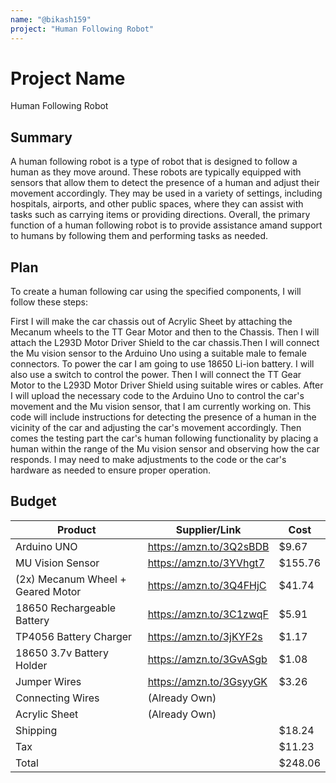 ```yaml
---
name: "@bikash159"
project: "Human Following Robot"
---
```


# Project Name
Human Following Robot

## Summary

A human following robot is a type of robot that is designed to follow a human as they move around. 
These robots are typically equipped with sensors that allow them to detect the presence of a human 
and adjust their movement accordingly. They may be used in a variety of settings, including hospitals, 
airports, and other public spaces, where they can assist with tasks such as carrying items or providing 
directions. Overall, the primary function of a human following robot is to provide assistance 
amand support to humans by following them and performing tasks as needed.

## Plan

To create a human following car using the specified components, I will follow these steps:

First I will make the car chassis out of Acrylic Sheet by attaching the Mecanum wheels to the TT Gear Motor and then to the Chassis. 
Then I will attach the L293D Motor Driver Shield to the car chassis.Then I will connect the Mu vision sensor to the Arduino Uno using a 
suitable male to female connectors. To power the car I am going to use 18650 Li-ion battery. I will also use a switch to control the power.
Then I will connect the TT Gear Motor to the L293D Motor Driver Shield using suitable wires or cables.
After I will upload the necessary code to the Arduino Uno to control the car's movement and the Mu vision sensor, that I am currently working on.
This code will include instructions for detecting the presence of a human in the vicinity of the car and adjusting the car's movement accordingly.
Then comes the testing part the car's human following functionality by placing a human within the range of the Mu vision sensor and observing 
how the car responds. I may need to make adjustments to the code or the car's hardware as needed to ensure proper operation.

## Budget

| Product                            | Supplier/Link           | Cost    |
| ---------------------------------- | ----------------------- | ------- |
| Arduino UNO                        | https://amzn.to/3Q2sBDB | $9.67   |
| MU Vision Sensor                   | https://amzn.to/3YVhgt7 | $155.76 |
| (2x) Mecanum Wheel + Geared Motor  | https://amzn.to/3Q4FHjC | $41.74  |
| 18650 Rechargeable Battery         | https://amzn.to/3C1zwqF | $5.91   |
| TP4056 Battery Charger             | https://amzn.to/3jKYF2s | $1.17   |
| 18650 3.7v Battery Holder          | https://amzn.to/3GvASgb | $1.08   |
| Jumper Wires                       | https://amzn.to/3GsyyGK | $3.26   |
| Connecting Wires                   | (Already Own)           |         |
| Acrylic Sheet                      | (Already Own)           |         |
| Shipping                           |                         | $18.24  |
| Tax                                |                         | $11.23  |
| Total                              |                         | $248.06  |
